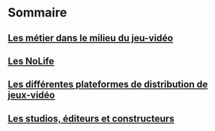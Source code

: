 # Sommaire
## [Les métier dans le milieu du jeu-vidéo](MetiersDuJeuVideo.md)
## [Les NoLife](nolife.md)
## [Les différentes plateformes de distribution de jeux-vidéo](plateformes.md#steam)
## [Les studios, éditeurs et constructeurs](studioEditeurConstructeur.md)
